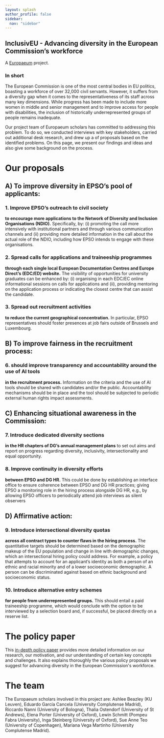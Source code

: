 ```yaml
---
layout: splash
author_profile: false
sidebar:
  nav: "sidebar"
---
```

## InclusivEU - Advancing diversity in the European Commission’s workforce

A [Europaeum](https://europaeum.org/programmes/scholars-programme/) project.

### In short

The European Commission is one of the most central bodies in EU politics, boasting a workforce of over 32,000 civil servants. However, it suffers from a diversity gap when it comes to the representativeness of its staff across many key dimensions. While progress has been made to include more women in middle and senior management and to improve access for people with disabilities, the inclusion of historically underrepresented groups of people remains inadequate.

Our project team of Europaeum scholars has committed to addressing this problem. To do so, we conducted interviews with key stakeholders, carried out additional desk research, and drew up a of proposals based on the identified problems. On this page, we present our findings and ideas and also give some background on the process.

# Our proposals
## A) To improve diversity in EPSO’s pool of applicants:
### 1. Improve EPSO’s outreach to civil society
**to encourage more applications to the Network of Diversity and Inclusion Organisations (NDIO).** Specifically, by: (i) promoting the call more intensively with institutional partners and through various communication channels and (ii) providing more detailed information in the call about the actual role of the NDIO, including how EPSO intends to engage with these organisations.

### 2. Spread calls for applications and traineeship programmes
**through each single local European Documentation Centres and Europe Direct’s (EDC/ED) website.** The visibility of opportunities for university graduates can be enhanced by: (i) organising in each EDC/EC online informational sessions on calls for applications and (ii), providing mentoring on the application process or indicating the closest centre that can assist the candidate.

### 3. Spread out recruitment activities
**to reduce the current geographical concentration.** In particular, EPSO representatives should foster presences at job fairs outside of Brussels and Luxembourg.
## B) To improve fairness in the recruitment process:
### 6. should improve transparency and accountability around the use of AI tools
**in the recruitment process.** Information on the criteria and the use of AI tools should be shared with candidates and/or the public. Accountability mechanisms should be in place and the tool should be subjected to periodic external human rights impact assessments.

## C) Enhancing situational awareness in the Commission:
### 7. Introduce dedicated diversity sections
**in the HR chapters of DG’s annual management plans** to set out aims and report on progress regarding diversity, inclusivity, intersectionality and equal opportunity.

### 8. Improve continuity in diversity efforts
**between EPSO and DG HR.** This could be done by establishing an interface office to ensure coherence between EPSO and DG HR practices; giving EPSO a monitoring role in the hiring process alongside DG HR, e.g., by allowing EPSO officers to periodically attend job interviews as silent observers

## D) Affirmative action:
### 9. Introduce intersectional diversity quotas
**across all contract types to counter flaws in the hiring process.** The quantitative targets should be determined based on the demographic makeup of the EU population and change in line with demographic changes, which an intersectional hiring policy could address. For example, a policy that attempts to account for an applicant’s identity as both a person of an ethnic and racial minority and of a lower socioeconomic demographic. A person can be discriminated against based on ethnic background and socioeconomic status.

### 10. Introduce alternative entry schemes
**for people from underrepresented groups.** This should entail a paid traineeship programme, which would conclude with the option to be interviewed by a selection board and, if successful, be placed directly on a reserve list.

# The policy paper

This [in-depth policy paper](https://github.com/lewinschmitt/inclusivEU/blob/cc897d646142f35da3d1022b1ea56b267c9d0208/files/InclusivEU_PolicyPaper.pdf) provides more detailed information on our research, our motivation, and our understanding of certain key concepts and challenges. It also explains thoroughly the various policy proposals we suggest for advancing diversity in the European Commission's workforce.

# The team

The Europaeum scholars involved in this project are: Ashlee Beazley (KU Leuven), Eduardo García Cancela (University Complutense Madrid), Riccardo Nanni (University of Bologna), Thalia Ostendorf (University of St Andrews), Elena Porter (University of Oxford), Lewin Schmitt (Pompeu Fabra University), Inga Steinberg (University of Oxford), Sue Anne Teo (University of Copenhagen), Mariana Vega Martinho (University Complutense Madrid).
